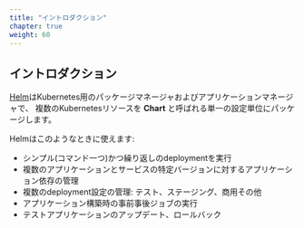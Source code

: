 ```yaml
---
title: "イントロダクション"
chapter: true
weight: 60
---
```


<!--
## Introduction
-->
## イントロダクション

<!--
[Helm](https://helm.sh/) is a package manager and application management tool
for Kubernetes that packages multiple Kubernetes resources into a single logical
deployment unit called a **Chart**.
-->
[Helm](https://helm.sh/)はKubernetes用のパッケージマネージャおよびアプリケーションマネージャで、
複数のKubernetesリソースを **Chart** と呼ばれる単一の設定単位にパッケージします。

<!--
Helm helps you to:
-->
Helmはこのようなときに使えます:

<!--
- Achieve a simple (one command) and repeatable deployment
- Manage application dependency, using specific versions of other application and services
- Manage multiple deployment configurations: test, staging, production and others
- Execute post/pre deployment jobs during application deployment
- Update/rollback and test application deployments
-->
- シンプル(コマンド一つ)かつ繰り返しのdeploymentを実行
- 複数のアプリケーションとサービスの特定バージョンに対するアプリケーション依存の管理
- 複数のdeployment設定の管理: テスト、ステージング、商用その他
- アプリケーション構築時の事前事後ジョブの実行
- テストアプリケーションのアップデート、ロールバック